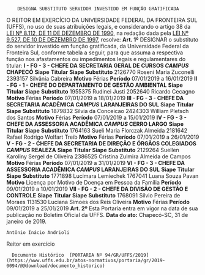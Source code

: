         DESIGNA SUBSTITUTO SERVIDOR INVESTIDO EM FUNÇÃO GRATIFICADA  

 O REITOR EM EXERCÍCIO DA UNIVERSIDADE FEDERAL DA FRONTEIRA SUL (UFFS), no uso de suas atribuições legais, e considerando o artigo 38 da [LEI Nº 8.112, DE 11 DE DEZEMBRO DE 1990](http://www.planalto.gov.br/ccivil_03/LEIS/L8112cons.htm), na redação dada pela [LEI Nº 9.527, DE 10 DE DEZEMBRO DE 1997](http://www.planalto.gov.br/ccivil_03/LEIS/L9527.htm), resolve:   **Art. 1º**  DESIGNAR o substituto do servidor investido em função gratificada, da Universidade Federal da Fronteira Sul, conforme tabela a seguir, para que assuma a respectiva função nos afastamentos ou impedimentos legais e regulamentares do titular: **I - FG - 3 - CHEFE DA SECRETARIA GERAL DE CURSOS *CAMPUS*  CHAPECÓ**     **Siape**   **Titular**   **Siape**   **Substituto**     2126770   Roseni Maria Zuconelli   2393157   Silvânia Cabreira     **Motivo**   Férias   **Período**   07/01/2019 a 16/01/2019     **II - FG - 1 - CHEFE DO DEPARTAMENTO DE GESTÃO AMBIENTAL**     **Siape**   **Titular**   **Siape**   **Substituto**     1955375   Rudinei Justi   2052640   Ricardo Cecagno     **Motivo**   Férias   **Período**   07/01/2019 a 18/01/2019     **III - FG - 3 - CHEFE DA SECRETARIA ACADÊMICA *CAMPUS*  LARANJEIRAS DO SUL**     **Siape**   **Titular**   **Siape**   **Substituto**     1879832   Silvia da Conceicao   2424303   William Pletsch dos Santos     **Motivo**   Férias   **Período**   07/01/2019 a 15/01/2019     **IV - FG - 3 - CHEFE DA ASSESSORIA ACADÊMICA *CAMPUS*  CERRO LARGO**     **Siape**   **Titular**   **Siape**   **Substituto**     1764163   Sueli Maria Florczak Almeida   2181642   Rafael Rodrigo Wolfart Treib     **Motivo**   Férias   **Período**   07/01/2019 a 26/01/2019     **V - FG - 2 - CHEFE DA SECRETARIA DE DIREÇÃO E ÓRGÃOS COLEGIADOS *CAMPUS*  REALEZA**     **Siape**   **Titular**   **Siape**   **Substituto**     2129264   Suellen Karoliny Sergel de Oliveira   2386525   Cristina Zulmira Almeida de Campos     **Motivo**   Férias   **Período**   07/01/2019 a 31/01/2019     **VI - FG - 3 - CHEFE DA ASSESSORIA ACADÊMICA *CAMPUS*  LARANJEIRAS DO SUL**     **Siape**   **Titular**   **Siape**   **Substituto**     1771898   Lucimara Lemiechek   1767041   Luana Souza Pavan     **Motivo**   Licença por Motivo de Doença em Pessoa da Família   **Período**   09/01/2019 a 10/01/2019     **VII - FG - 2 - CHEFE DA DIVISÃO DE GESTÃO E CONTROLE**     **Siape**   **Titular**   **Siape**   **Substituto**     1768091   Silvio Pereira de Moraes   1131530   Luciana Simoes dos Reis Oliveira     **Motivo**   Férias   **Período**   09/01/2019 a 25/01/2019       **Art. 2º**  Esta Portaria entra em vigor na data de sua publicação no Boletim Oficial da UFFS.      **Data do ato:** Chapecó-SC, 31 de janeiro de 2019.   
 

    Antônio Inácio Andrioli   
 Reitor em exercício 

      Documento Histórico  [PORTARIA Nº 94/GR/UFFS/2019](https://www.uffs.edu.br/atos-normativos/portaria/gr/2019-0094/@@download/documento_historico)     
      
